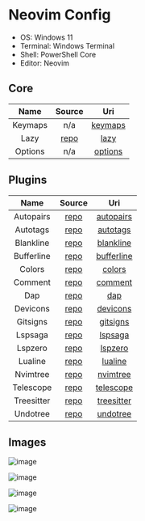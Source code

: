 # Neovim Config

- OS: Windows 11
- Terminal: Windows Terminal
- Shell: PowerShell Core
- Editor: Neovim

## Core

|       Name       |                           Source             |                                             Uri                                    |
| :--------------: | :------------------------------------------: | :--------------------------------------------------------------------------------: |
| Keymaps          | n/a                                          | [keymaps](https://github.com/mezdelex/NeovimConfig/blob/main/lua/core/keymaps.lua) |
| Lazy             | [repo](https://github.com/folke/lazy.nvim)   | [lazy](https://github.com/mezdelex/NeovimConfig/blob/main/lua/core/lazy.lua)       |
| Options          | n/a                                          | [options](https://github.com/mezdelex/NeovimConfig/blob/main/lua/core/options.lua) |

## Plugins

|       Name       |                           Source                               |                                             Uri                                             |
| :--------------: | :------------------------------------------------------------: | :-----------------------------------------------------------------------------------------: |
| Autopairs        | [repo](https://github.com/windwp/nvim-autopairs)               | [autopairs](https://github.com/mezdelex/NeovimConfig/tree/main/lua/plugins/autopairs.lua)   |
| Autotags         | [repo](https://github.com/windwp/nvim-ts-autotag)              | [autotags](https://github.com/mezdelex/NeovimConfig/tree/main/lua/plugins/autotags.lua)     |
| Blankline        | [repo](https://github.com/lukas-reineke/indent-blankline.nvim) | [blankline](https://github.com/mezdelex/NeovimConfig/tree/main/lua/plugins/blankline.lua)   |
| Bufferline       | [repo](https://github.com/akinsho/bufferline.nvim)             | [bufferline](https://github.com/mezdelex/NeovimConfig/tree/main/lua/plugins/bufferline.lua) |
| Colors           | [repo](https://github.com/ellisonleao/gruvbox.nvim)            | [colors](https://github.com/mezdelex/NeovimConfig/blob/main/lua/plugins/colors.lua)         |
| Comment          | [repo](https://github.com/terrortylor/nvim-comment)            | [comment](https://github.com/mezdelex/NeovimConfig/tree/main/lua/plugins/comment.lua)       |
| Dap              | [repo](https://github.com/rcarriga/nvim-dap-ui)                | [dap](https://github.com/mezdelex/NeovimConfig/tree/main/lua/plugins/dap.lua)               |
| Devicons         | [repo](https://github.com/nvim-tree/nvim-web-devicons)         | [devicons](https://github.com/mezdelex/NeovimConfig/tree/main/lua/plugins/devicons.lua)     |
| Gitsigns         | [repo](https://github.com/lewis6991/gitsigns.nvim)             | [gitsigns](https://github.com/mezdelex/NeovimConfig/tree/main/lua/plugins/gitsigns.lua)     |
| Lspsaga          | [repo](https://github.com/nvimdev/lspsaga.nvim)                | [lspsaga](https://github.com/mezdelex/NeovimConfig/tree/main/lua/plugins/lspsaga.lua)       |
| Lspzero          | [repo](https://github.com/VonHeikemen/lsp-zero.nvim)           | [lspzero](https://github.com/mezdelex/NeovimConfig/tree/main/lua/plugins/lspzero.lua)       |
| Lualine          | [repo](https://github.com/nvim-lualine/lualine.nvim)           | [lualine](https://github.com/mezdelex/NeovimConfig/tree/main/lua/plugins/lualine.lua)       |
| Nvimtree         | [repo](https://github.com/nvim-tree/nvim-tree.lua)             | [nvimtree](https://github.com/mezdelex/NeovimConfig/tree/main/lua/plugins/nvimtree.lua)     |
| Telescope        | [repo](https://github.com/nvim-telescope/telescope.nvim)       | [telescope](https://github.com/mezdelex/NeovimConfig/tree/main/lua/plugins/telescope.lua)   |
| Treesitter       | [repo](https://github.com/nvim-treesitter/nvim-treesitter)     | [treesitter](https://github.com/mezdelex/NeovimConfig/tree/main/lua/plugins/treesitter.lua) |
| Undotree         | [repo](https://github.com/mbbill/undotree)                     | [undotree](https://github.com/mezdelex/NeovimConfig/tree/main/lua/plugins/undotree.lua)     |

## Images

![image](https://github.com/mezdelex/NeovimConfig/assets/59997405/9e6ed9d2-26be-44ec-9a07-befe4b406108)

![image](https://github.com/mezdelex/NeovimConfig/assets/59997405/4dd764d7-6aab-498b-a072-3892bedeb5f8)

![image](https://github.com/mezdelex/NeovimConfig/assets/59997405/e42797ad-7024-4275-936b-54a9b81c2cf1)

![image](https://github.com/mezdelex/NeovimConfig/assets/59997405/0bcf5dd5-5620-4a61-b1b1-6d927a50348e)
